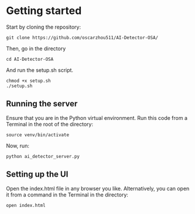 # Getting started
Start by cloning the repository:
```
git clone https://github.com/oscarzhou511/AI-Detector-OSA/
```

Then, go in the directory
```
cd AI-Detector-OSA
```
And run the setup.sh script.
```
chmod +x setup.sh
./setup.sh
```

## Running the server
Ensure that you are in the Python virtual environment. Run this code from a Terminal in the root of the directory:
```
source venv/bin/activate
```

Now, run:
```
python ai_detector_server.py
```
## Setting up the UI
Open the index.html file in any browser you like. Alternatively, you can open it from a command in the Terminal in the directory:
```
open index.html
```
